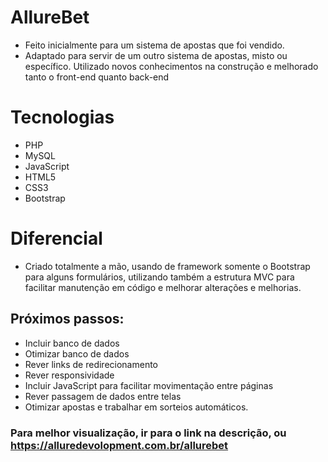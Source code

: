 # AllureBet
- Feito inicialmente para um sistema de apostas que foi vendido.
- Adaptado para servir de um outro sistema de apostas, misto ou específico. Utilizado novos conhecimentos na construção e melhorado tanto o front-end quanto back-end
# Tecnologias
- PHP
- MySQL
- JavaScript
- HTML5
- CSS3
- Bootstrap
# Diferencial
- Criado totalmente a mão, usando de framework somente o Bootstrap para alguns formulários, utilizando também a estrutura MVC para facilitar manutenção em código e melhorar alterações e melhorias.
## Próximos passos:
- Incluir banco de dados
- Otimizar banco de dados
- Rever links de redirecionamento
- Rever responsividade
- Incluir JavaScript para facilitar movimentação entre páginas
- Rever passagem de dados entre telas
- Otimizar apostas e trabalhar em sorteios automáticos.

### Para melhor visualização, ir para o link na descrição, ou https://alluredevolopment.com.br/allurebet
